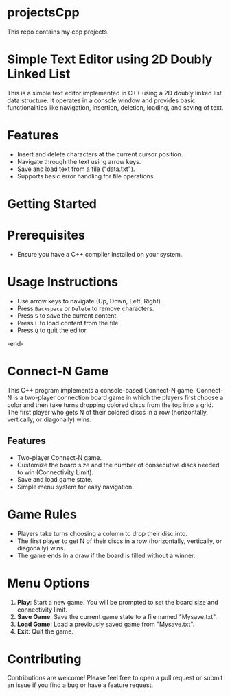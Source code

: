# projectsCpp

This repo contains my cpp projects.

# Simple Text Editor using 2D Doubly Linked List

This is a simple text editor implemented in C++ using a 2D doubly linked list data structure. It operates in a console window and provides basic functionalities like navigation, insertion, deletion, loading, and saving of text.

# Features

- Insert and delete characters at the current cursor position.
- Navigate through the text using arrow keys.
- Save and load text from a file ("data.txt").
- Supports basic error handling for file operations.

# Getting Started

# Prerequisites

- Ensure you have a C++ compiler installed on your system.


# Usage Instructions

- Use arrow keys to navigate (Up, Down, Left, Right).
- Press `Backspace` or `Delete` to remove characters.
- Press `S` to save the current content.
- Press `L` to load content from the file.
- Press `Q` to quit the editor.

-end-

# Connect-N Game

This C++ program implements a console-based Connect-N game. Connect-N is a two-player connection board game in which the players first choose a color and then take turns dropping colored discs from the top into a grid. The first player who gets N of their colored discs in a row (horizontally, vertically, or diagonally) wins.

## Features

- Two-player Connect-N game.
- Customize the board size and the number of consecutive discs needed to win (Connectivity Limit).
- Save and load game state.
- Simple menu system for easy navigation.

# Game Rules

- Players take turns choosing a column to drop their disc into.
- The first player to get N of their discs in a row (horizontally, vertically, or diagonally) wins.
- The game ends in a draw if the board is filled without a winner.

# Menu Options

1. **Play**: Start a new game. You will be prompted to set the board size and connectivity limit.
2. **Save Game**: Save the current game state to a file named "Mysave.txt".
3. **Load Game**: Load a previously saved game from "Mysave.txt".
4. **Exit**: Quit the game.


# Contributing

Contributions are welcome! Please feel free to open a pull request or submit an issue if you find a bug or have a feature request.
